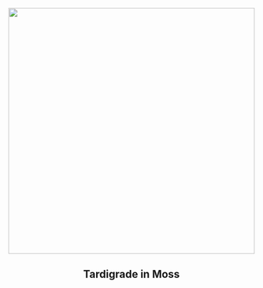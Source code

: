 
<p align="center"><img src="https://apod.nasa.gov/apod/image/2305/tardigrade_eyeofscience_960.jpg" width="500" height="500"></p>
<h2 align="center"> Tardigrade in Moss </h2>
